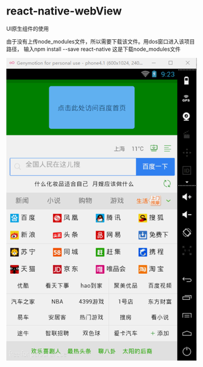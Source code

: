 # react-native-webView
UI原生组件的使用

由于没有上传node_modules文件，所以需要下载该文件。用dos窗口进入该项目路径，
输入npm install --save react-native 这是下载node_modules文件

![Alt text](https://github.com/DyncKathline/react-native-webView/blob/master/screenshots/%E6%95%88%E6%9E%9C%E5%9B%BE.gif)
